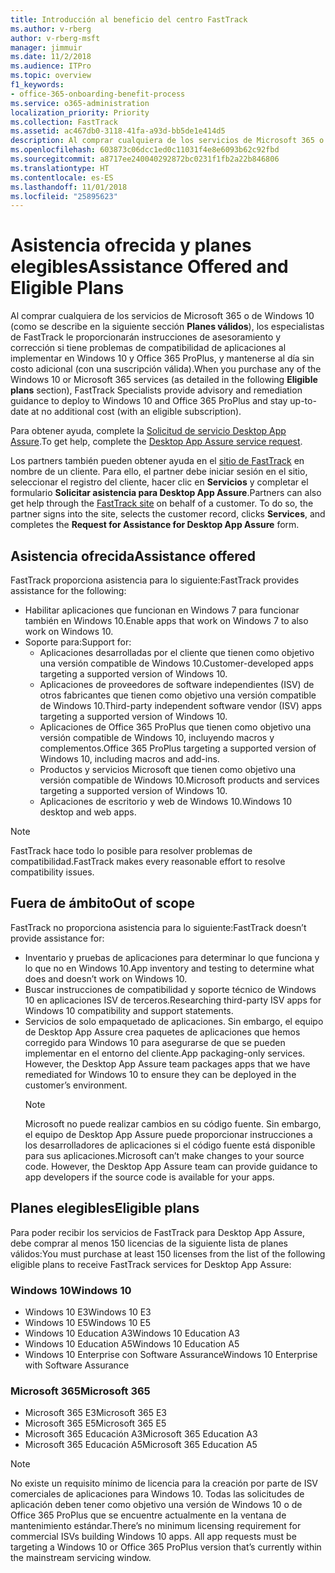 ```yaml
---
title: Introducción al beneficio del centro FastTrack
ms.author: v-rberg
author: v-rberg-msft
manager: jimmuir
ms.date: 11/2/2018
ms.audience: ITPro
ms.topic: overview
f1_keywords:
- office-365-onboarding-benefit-process
ms.service: o365-administration
localization_priority: Priority
ms.collection: FastTrack
ms.assetid: ac467db0-3118-41fa-a93d-bb5de1e414d5
description: Al comprar cualquiera de los servicios de Microsoft 365 o de Windows 10, los especialistas de FastTrack le proporcionarán ayuda con el asesoramiento y la corrección para implementar en Windows 10 y Office 365 ProPlus y mantenerse al día sin costo adicional (con una suscripción válida).
ms.openlocfilehash: 603873c06dcc1ed0c11031f4e8e6093b62c92fbd
ms.sourcegitcommit: a8717ee240040292872bc0231f1fb2a22b846806
ms.translationtype: HT
ms.contentlocale: es-ES
ms.lasthandoff: 11/01/2018
ms.locfileid: "25895623"
---
```

# <a name="assistance-offered-and-eligible-plans"></a><span data-ttu-id="11e5a-103">Asistencia ofrecida y planes elegibles</span><span class="sxs-lookup"><span data-stu-id="11e5a-103">Assistance Offered and Eligible Plans</span></span>   

<span data-ttu-id="11e5a-104">Al comprar cualquiera de los servicios de Microsoft 365 o de Windows 10 (como se describe en la siguiente sección **Planes válidos**), los especialistas de FastTrack le proporcionarán instrucciones de asesoramiento y corrección si tiene problemas de compatibilidad de aplicaciones al implementar en Windows 10 y Office 365 ProPlus, y mantenerse al día sin costo adicional (con una suscripción válida).</span><span class="sxs-lookup"><span data-stu-id="11e5a-104">When you purchase any of the Windows 10 or Microsoft 365 services (as detailed in the following **Eligible plans** section), FastTrack Specialists provide advisory and remediation guidance to deploy to Windows 10 and Office 365 ProPlus and stay up-to-date at no additional cost (with an eligible subscription).</span></span>

<span data-ttu-id="11e5a-105">Para obtener ayuda, complete la [Solicitud de servicio Desktop App Assure](https://go.microsoft.com/fwlink/?linkid=2022721).</span><span class="sxs-lookup"><span data-stu-id="11e5a-105">To get help, complete the [Desktop App Assure service request](https://go.microsoft.com/fwlink/?linkid=2022721).</span></span>

<span data-ttu-id="11e5a-p101">Los partners también pueden obtener ayuda en el [sitio de FastTrack](https://go.microsoft.com/fwlink/?linkid=780698) en nombre de un cliente. Para ello, el partner debe iniciar sesión en el sitio, seleccionar el registro del cliente, hacer clic en **Servicios** y completar el formulario **Solicitar asistencia para Desktop App Assure**.</span><span class="sxs-lookup"><span data-stu-id="11e5a-p101">Partners can also get help through the [FastTrack site](https://go.microsoft.com/fwlink/?linkid=780698) on behalf of a customer. To do so, the partner signs into the site, selects the customer record, clicks **Services**, and completes the **Request for Assistance for Desktop App Assure** form.</span></span>

## <a name="assistance-offered"></a><span data-ttu-id="11e5a-108">Asistencia ofrecida</span><span class="sxs-lookup"><span data-stu-id="11e5a-108">Assistance offered</span></span>

<span data-ttu-id="11e5a-109">FastTrack proporciona asistencia para lo siguiente:</span><span class="sxs-lookup"><span data-stu-id="11e5a-109">FastTrack provides assistance for the following:</span></span>
- <span data-ttu-id="11e5a-110">Habilitar aplicaciones que funcionan en Windows 7 para funcionar también en Windows 10.</span><span class="sxs-lookup"><span data-stu-id="11e5a-110">Enable apps that work on Windows 7 to also work on Windows 10.</span></span>
- <span data-ttu-id="11e5a-111">Soporte para:</span><span class="sxs-lookup"><span data-stu-id="11e5a-111">Support for:</span></span>
    - <span data-ttu-id="11e5a-112">Aplicaciones desarrolladas por el cliente que tienen como objetivo una versión compatible de Windows 10.</span><span class="sxs-lookup"><span data-stu-id="11e5a-112">Customer-developed apps targeting a supported version of Windows 10.</span></span>
    - <span data-ttu-id="11e5a-113">Aplicaciones de proveedores de software independientes (ISV) de otros fabricantes que tienen como objetivo una versión compatible de Windows 10.</span><span class="sxs-lookup"><span data-stu-id="11e5a-113">Third-party independent software vendor (ISV) apps targeting a supported version of Windows 10.</span></span>
    - <span data-ttu-id="11e5a-114">Aplicaciones de Office 365 ProPlus que tienen como objetivo una versión compatible de Windows 10, incluyendo macros y complementos.</span><span class="sxs-lookup"><span data-stu-id="11e5a-114">Office 365 ProPlus targeting a supported version of Windows 10, including macros and add-ins.</span></span>
    - <span data-ttu-id="11e5a-115">Productos y servicios Microsoft que tienen como objetivo una versión compatible de Windows 10.</span><span class="sxs-lookup"><span data-stu-id="11e5a-115">Microsoft products and services targeting a supported version of Windows 10.</span></span>
    - <span data-ttu-id="11e5a-116">Aplicaciones de escritorio y web de Windows 10.</span><span class="sxs-lookup"><span data-stu-id="11e5a-116">Windows 10 desktop and web apps.</span></span>
> [!NOTE]
> <span data-ttu-id="11e5a-117">FastTrack hace todo lo posible para resolver problemas de compatibilidad.</span><span class="sxs-lookup"><span data-stu-id="11e5a-117">FastTrack makes every reasonable effort to resolve compatibility issues.</span></span> 

## <a name="out-of-scope"></a><span data-ttu-id="11e5a-118">Fuera de ámbito</span><span class="sxs-lookup"><span data-stu-id="11e5a-118">Out of scope</span></span>

<span data-ttu-id="11e5a-119">FastTrack no proporciona asistencia para lo siguiente:</span><span class="sxs-lookup"><span data-stu-id="11e5a-119">FastTrack doesn’t provide assistance for:</span></span>
- <span data-ttu-id="11e5a-120">Inventario y pruebas de aplicaciones para determinar lo que funciona y lo que no en Windows 10.</span><span class="sxs-lookup"><span data-stu-id="11e5a-120">App inventory and testing to determine what does and doesn’t work on Windows 10.</span></span>
- <span data-ttu-id="11e5a-121">Buscar instrucciones de compatibilidad y soporte técnico de Windows 10 en aplicaciones ISV de terceros.</span><span class="sxs-lookup"><span data-stu-id="11e5a-121">Researching third-party ISV apps for Windows 10 compatibility and support statements.</span></span>
- <span data-ttu-id="11e5a-p102">Servicios de solo empaquetado de aplicaciones. Sin embargo, el equipo de Desktop App Assure crea paquetes de aplicaciones que hemos corregido para Windows 10 para asegurarse de que se pueden implementar en el entorno del cliente.</span><span class="sxs-lookup"><span data-stu-id="11e5a-p102">App packaging-only services. However, the Desktop App Assure team packages apps that we have remediated for Windows 10 to ensure they can be deployed in the customer’s environment.</span></span>
    > [!NOTE]
    > <span data-ttu-id="11e5a-p103">Microsoft no puede realizar cambios en su código fuente. Sin embargo, el equipo de Desktop App Assure puede proporcionar instrucciones a los desarrolladores de aplicaciones si el código fuente está disponible para sus aplicaciones.</span><span class="sxs-lookup"><span data-stu-id="11e5a-p103">Microsoft can’t make changes to your source code. However, the Desktop App Assure team can provide guidance to app developers if the source code is available for your apps.</span></span>

 
## <a name="eligible-plans"></a><span data-ttu-id="11e5a-126">Planes elegibles</span><span class="sxs-lookup"><span data-stu-id="11e5a-126">Eligible plans</span></span>

<span data-ttu-id="11e5a-127">Para poder recibir los servicios de FastTrack para Desktop App Assure, debe comprar al menos 150 licencias de la siguiente lista de planes válidos:</span><span class="sxs-lookup"><span data-stu-id="11e5a-127">You must purchase at least 150 licenses from the list of the following eligible plans to receive FastTrack services for Desktop App Assure:</span></span>

### <a name="windows-10"></a><span data-ttu-id="11e5a-128">Windows 10</span><span class="sxs-lookup"><span data-stu-id="11e5a-128">Windows 10</span></span>
- <span data-ttu-id="11e5a-129">Windows 10 E3</span><span class="sxs-lookup"><span data-stu-id="11e5a-129">Windows 10 E3</span></span>
- <span data-ttu-id="11e5a-130">Windows 10 E5</span><span class="sxs-lookup"><span data-stu-id="11e5a-130">Windows 10 E5</span></span>
- <span data-ttu-id="11e5a-131">Windows 10 Education A3</span><span class="sxs-lookup"><span data-stu-id="11e5a-131">Windows 10 Education A3</span></span>
- <span data-ttu-id="11e5a-132">Windows 10 Education A5</span><span class="sxs-lookup"><span data-stu-id="11e5a-132">Windows 10 Education A5</span></span> 
- <span data-ttu-id="11e5a-133">Windows 10 Enterprise con Software Assurance</span><span class="sxs-lookup"><span data-stu-id="11e5a-133">Windows 10 Enterprise with Software Assurance</span></span>

### <a name="microsoft-365"></a><span data-ttu-id="11e5a-134">Microsoft 365</span><span class="sxs-lookup"><span data-stu-id="11e5a-134">Microsoft 365</span></span>
- <span data-ttu-id="11e5a-135">Microsoft 365 E3</span><span class="sxs-lookup"><span data-stu-id="11e5a-135">Microsoft 365 E3</span></span>
- <span data-ttu-id="11e5a-136">Microsoft 365 E5</span><span class="sxs-lookup"><span data-stu-id="11e5a-136">Microsoft 365 E5</span></span>
- <span data-ttu-id="11e5a-137">Microsoft 365 Educación A3</span><span class="sxs-lookup"><span data-stu-id="11e5a-137">Microsoft 365 Education A3</span></span>
- <span data-ttu-id="11e5a-138">Microsoft 365 Educación A5</span><span class="sxs-lookup"><span data-stu-id="11e5a-138">Microsoft 365 Education A5</span></span>

> [!NOTE]
> <span data-ttu-id="11e5a-p104">No existe un requisito mínimo de licencia para la creación por parte de ISV comerciales de aplicaciones para Windows 10. Todas las solicitudes de aplicación deben tener como objetivo una versión de Windows 10 o de Office 365 ProPlus que se encuentre actualmente en la ventana de mantenimiento estándar.</span><span class="sxs-lookup"><span data-stu-id="11e5a-p104">There’s no minimum licensing requirement for commercial ISVs building Windows 10 apps. All app requests must be targeting a Windows 10 or Office 365 ProPlus version that’s currently within the mainstream servicing window.</span></span> 
